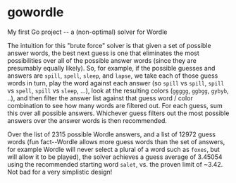 # gowordle
My first Go project -- a (non-optimal) solver for Wordle

The intuition for this "brute force" solver is that given a set of possible answer words,
the best next guess is one that eliminates the most possibilities over all of the possible answer words
(since they are presumably equally likely). So, for example, if the possible guesses and answers are `spill`,
`spell`, `sleep`, and `lapse`, we take each of those guess words in turn, play the word against
each answer (so `spill` vs `spill`, `spill` vs `spell`, `spill` vs `sleep`, ...), look at the resulting
colors (`ggggg`, `ggbgg`, `gybyb`, ..), and
then filter the answer list against that guess word / color combination to see how many words
are filtered out. For each guess, sum this over all possible answers. Whichever guess filters out the most possible answers over the answer words
is then recommended.

Over the list of 2315 possible Wordle answers, and a list of 12972 guess words
(fun fact--Wordle allows more guess words than the set of answers, for
example Wordle will never select a plural of a word such as `foxes`, but
will allow it to be played), the solver achieves a guess average of
3.45054 using the recommended starting word `salet`, vs. the proven
limit of ~3.42. Not bad for a very simplistic design!
